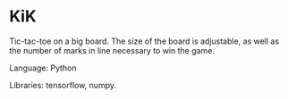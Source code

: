 # KiK
Tic-tac-toe on a big board. The size of the board is adjustable, as well as the number of marks in line necessary to win the game.

Language: Python

Libraries: tensorflow, numpy.
